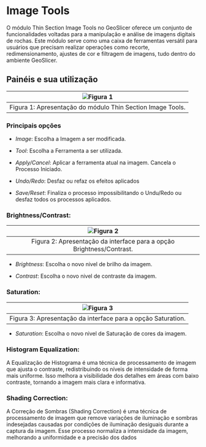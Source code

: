 # Image Tools

O módulo Thin Section Image Tools no GeoSlicer oferece um conjunto de funcionalidades voltadas para a manipulação e análise de imagens digitais de rochas. Este módulo serve como uma caixa de ferramentas versátil para usuários que precisam realizar operações como recorte, redimensionamento, ajustes de cor e filtragem de imagens, tudo dentro do ambiente GeoSlicer.

## Painéis e sua utilização

| ![Figura 1](../assets/images/thin_section/modulos/image_tools/interface.png) |
|:-----------------------------------------------:|
| Figura 1: Apresentação do módulo Thin Section Image Tools. |

### Principais opções

 - _Image_: Escolha a Imagem a ser modificada. 

 - _Tool_: Escolha a Ferramenta a ser utilizada. 

 - _Apply/Cancel_: Aplicar a ferramenta atual na imagem. Cancela o Processo Iniciado.

 - _Undo/Redo_: Desfaz ou refaz os efeitos aplicados
 
 - _Save/Reset_: Finaliza o processo impossibilitando o Undu/Redo ou desfaz todos os processos aplicados.

### Brightness/Contrast:
| ![Figura 2](../assets/images/thin_section/modulos/image_tools/contrast.png) |
|:-----------------------------------------------:|
| Figura 2: Apresentação da interface para a opção Brightness/Contrast. |

 - _Brightness_: Escolha o novo nivel de brilho da imagem. 

 - _Contrast_: Escolha o novo nivel de contraste da imagem.

### Saturation:
| ![Figura 3](../assets/images/thin_section/modulos/image_tools/saturation.png) |
|:-----------------------------------------------:|
| Figura 3: Apresentação da interface para a opção Saturation. |

 - _Saturation_: Escolha o novo nivel de Saturação de cores da imagem. 

### Histogram Equalization:

A Equalização de Histograma é uma técnica de processamento de imagem que ajusta o contraste, redistribuindo os níveis de intensidade de forma mais uniforme. Isso melhora a visibilidade dos detalhes em áreas com baixo contraste, tornando a imagem mais clara e informativa. 

### Shading Correction:

A Correção de Sombras (Shading Correction) é uma técnica de processamento de imagem que remove variações de iluminação e sombras indesejadas causadas por condições de iluminação desiguais durante a captura da imagem. Esse processo normaliza a intensidade da imagem, melhorando a uniformidade e a precisão dos dados
